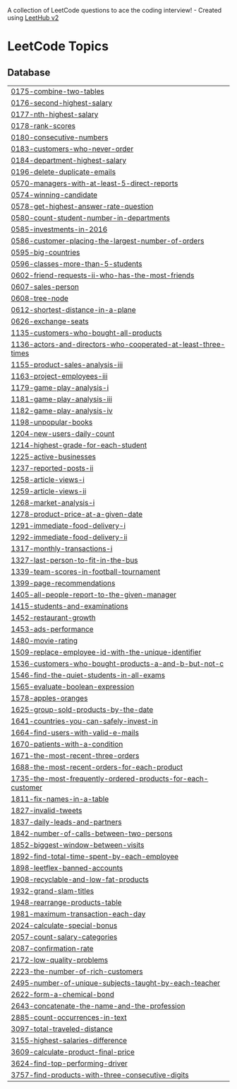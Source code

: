 A collection of LeetCode questions to ace the coding interview! - Created using [LeetHub v2](https://github.com/arunbhardwaj/LeetHub-2.0)
<!---LeetCode Topics Start-->
# LeetCode Topics
## Database
|  |
| ------- |
| [0175-combine-two-tables](https://github.com/J-CECI/LeetCode/tree/master/0175-combine-two-tables) |
| [0176-second-highest-salary](https://github.com/J-CECI/LeetCode/tree/master/0176-second-highest-salary) |
| [0177-nth-highest-salary](https://github.com/J-CECI/LeetCode/tree/master/0177-nth-highest-salary) |
| [0178-rank-scores](https://github.com/J-CECI/LeetCode/tree/master/0178-rank-scores) |
| [0180-consecutive-numbers](https://github.com/J-CECI/LeetCode/tree/master/0180-consecutive-numbers) |
| [0183-customers-who-never-order](https://github.com/J-CECI/LeetCode/tree/master/0183-customers-who-never-order) |
| [0184-department-highest-salary](https://github.com/J-CECI/LeetCode/tree/master/0184-department-highest-salary) |
| [0196-delete-duplicate-emails](https://github.com/J-CECI/LeetCode/tree/master/0196-delete-duplicate-emails) |
| [0570-managers-with-at-least-5-direct-reports](https://github.com/J-CECI/LeetCode/tree/master/0570-managers-with-at-least-5-direct-reports) |
| [0574-winning-candidate](https://github.com/J-CECI/LeetCode/tree/master/0574-winning-candidate) |
| [0578-get-highest-answer-rate-question](https://github.com/J-CECI/LeetCode/tree/master/0578-get-highest-answer-rate-question) |
| [0580-count-student-number-in-departments](https://github.com/J-CECI/LeetCode/tree/master/0580-count-student-number-in-departments) |
| [0585-investments-in-2016](https://github.com/J-CECI/LeetCode/tree/master/0585-investments-in-2016) |
| [0586-customer-placing-the-largest-number-of-orders](https://github.com/J-CECI/LeetCode/tree/master/0586-customer-placing-the-largest-number-of-orders) |
| [0595-big-countries](https://github.com/J-CECI/LeetCode/tree/master/0595-big-countries) |
| [0596-classes-more-than-5-students](https://github.com/J-CECI/LeetCode/tree/master/0596-classes-more-than-5-students) |
| [0602-friend-requests-ii-who-has-the-most-friends](https://github.com/J-CECI/LeetCode/tree/master/0602-friend-requests-ii-who-has-the-most-friends) |
| [0607-sales-person](https://github.com/J-CECI/LeetCode/tree/master/0607-sales-person) |
| [0608-tree-node](https://github.com/J-CECI/LeetCode/tree/master/0608-tree-node) |
| [0612-shortest-distance-in-a-plane](https://github.com/J-CECI/LeetCode/tree/master/0612-shortest-distance-in-a-plane) |
| [0626-exchange-seats](https://github.com/J-CECI/LeetCode/tree/master/0626-exchange-seats) |
| [1135-customers-who-bought-all-products](https://github.com/J-CECI/LeetCode/tree/master/1135-customers-who-bought-all-products) |
| [1136-actors-and-directors-who-cooperated-at-least-three-times](https://github.com/J-CECI/LeetCode/tree/master/1136-actors-and-directors-who-cooperated-at-least-three-times) |
| [1155-product-sales-analysis-iii](https://github.com/J-CECI/LeetCode/tree/master/1155-product-sales-analysis-iii) |
| [1163-project-employees-iii](https://github.com/J-CECI/LeetCode/tree/master/1163-project-employees-iii) |
| [1179-game-play-analysis-i](https://github.com/J-CECI/LeetCode/tree/master/1179-game-play-analysis-i) |
| [1181-game-play-analysis-iii](https://github.com/J-CECI/LeetCode/tree/master/1181-game-play-analysis-iii) |
| [1182-game-play-analysis-iv](https://github.com/J-CECI/LeetCode/tree/master/1182-game-play-analysis-iv) |
| [1198-unpopular-books](https://github.com/J-CECI/LeetCode/tree/master/1198-unpopular-books) |
| [1204-new-users-daily-count](https://github.com/J-CECI/LeetCode/tree/master/1204-new-users-daily-count) |
| [1214-highest-grade-for-each-student](https://github.com/J-CECI/LeetCode/tree/master/1214-highest-grade-for-each-student) |
| [1225-active-businesses](https://github.com/J-CECI/LeetCode/tree/master/1225-active-businesses) |
| [1237-reported-posts-ii](https://github.com/J-CECI/LeetCode/tree/master/1237-reported-posts-ii) |
| [1258-article-views-i](https://github.com/J-CECI/LeetCode/tree/master/1258-article-views-i) |
| [1259-article-views-ii](https://github.com/J-CECI/LeetCode/tree/master/1259-article-views-ii) |
| [1268-market-analysis-i](https://github.com/J-CECI/LeetCode/tree/master/1268-market-analysis-i) |
| [1278-product-price-at-a-given-date](https://github.com/J-CECI/LeetCode/tree/master/1278-product-price-at-a-given-date) |
| [1291-immediate-food-delivery-i](https://github.com/J-CECI/LeetCode/tree/master/1291-immediate-food-delivery-i) |
| [1292-immediate-food-delivery-ii](https://github.com/J-CECI/LeetCode/tree/master/1292-immediate-food-delivery-ii) |
| [1317-monthly-transactions-i](https://github.com/J-CECI/LeetCode/tree/master/1317-monthly-transactions-i) |
| [1327-last-person-to-fit-in-the-bus](https://github.com/J-CECI/LeetCode/tree/master/1327-last-person-to-fit-in-the-bus) |
| [1339-team-scores-in-football-tournament](https://github.com/J-CECI/LeetCode/tree/master/1339-team-scores-in-football-tournament) |
| [1399-page-recommendations](https://github.com/J-CECI/LeetCode/tree/master/1399-page-recommendations) |
| [1405-all-people-report-to-the-given-manager](https://github.com/J-CECI/LeetCode/tree/master/1405-all-people-report-to-the-given-manager) |
| [1415-students-and-examinations](https://github.com/J-CECI/LeetCode/tree/master/1415-students-and-examinations) |
| [1452-restaurant-growth](https://github.com/J-CECI/LeetCode/tree/master/1452-restaurant-growth) |
| [1453-ads-performance](https://github.com/J-CECI/LeetCode/tree/master/1453-ads-performance) |
| [1480-movie-rating](https://github.com/J-CECI/LeetCode/tree/master/1480-movie-rating) |
| [1509-replace-employee-id-with-the-unique-identifier](https://github.com/J-CECI/LeetCode/tree/master/1509-replace-employee-id-with-the-unique-identifier) |
| [1536-customers-who-bought-products-a-and-b-but-not-c](https://github.com/J-CECI/LeetCode/tree/master/1536-customers-who-bought-products-a-and-b-but-not-c) |
| [1546-find-the-quiet-students-in-all-exams](https://github.com/J-CECI/LeetCode/tree/master/1546-find-the-quiet-students-in-all-exams) |
| [1565-evaluate-boolean-expression](https://github.com/J-CECI/LeetCode/tree/master/1565-evaluate-boolean-expression) |
| [1578-apples-oranges](https://github.com/J-CECI/LeetCode/tree/master/1578-apples-oranges) |
| [1625-group-sold-products-by-the-date](https://github.com/J-CECI/LeetCode/tree/master/1625-group-sold-products-by-the-date) |
| [1641-countries-you-can-safely-invest-in](https://github.com/J-CECI/LeetCode/tree/master/1641-countries-you-can-safely-invest-in) |
| [1664-find-users-with-valid-e-mails](https://github.com/J-CECI/LeetCode/tree/master/1664-find-users-with-valid-e-mails) |
| [1670-patients-with-a-condition](https://github.com/J-CECI/LeetCode/tree/master/1670-patients-with-a-condition) |
| [1671-the-most-recent-three-orders](https://github.com/J-CECI/LeetCode/tree/master/1671-the-most-recent-three-orders) |
| [1688-the-most-recent-orders-for-each-product](https://github.com/J-CECI/LeetCode/tree/master/1688-the-most-recent-orders-for-each-product) |
| [1735-the-most-frequently-ordered-products-for-each-customer](https://github.com/J-CECI/LeetCode/tree/master/1735-the-most-frequently-ordered-products-for-each-customer) |
| [1811-fix-names-in-a-table](https://github.com/J-CECI/LeetCode/tree/master/1811-fix-names-in-a-table) |
| [1827-invalid-tweets](https://github.com/J-CECI/LeetCode/tree/master/1827-invalid-tweets) |
| [1837-daily-leads-and-partners](https://github.com/J-CECI/LeetCode/tree/master/1837-daily-leads-and-partners) |
| [1842-number-of-calls-between-two-persons](https://github.com/J-CECI/LeetCode/tree/master/1842-number-of-calls-between-two-persons) |
| [1852-biggest-window-between-visits](https://github.com/J-CECI/LeetCode/tree/master/1852-biggest-window-between-visits) |
| [1892-find-total-time-spent-by-each-employee](https://github.com/J-CECI/LeetCode/tree/master/1892-find-total-time-spent-by-each-employee) |
| [1898-leetflex-banned-accounts](https://github.com/J-CECI/LeetCode/tree/master/1898-leetflex-banned-accounts) |
| [1908-recyclable-and-low-fat-products](https://github.com/J-CECI/LeetCode/tree/master/1908-recyclable-and-low-fat-products) |
| [1932-grand-slam-titles](https://github.com/J-CECI/LeetCode/tree/master/1932-grand-slam-titles) |
| [1948-rearrange-products-table](https://github.com/J-CECI/LeetCode/tree/master/1948-rearrange-products-table) |
| [1981-maximum-transaction-each-day](https://github.com/J-CECI/LeetCode/tree/master/1981-maximum-transaction-each-day) |
| [2024-calculate-special-bonus](https://github.com/J-CECI/LeetCode/tree/master/2024-calculate-special-bonus) |
| [2057-count-salary-categories](https://github.com/J-CECI/LeetCode/tree/master/2057-count-salary-categories) |
| [2087-confirmation-rate](https://github.com/J-CECI/LeetCode/tree/master/2087-confirmation-rate) |
| [2172-low-quality-problems](https://github.com/J-CECI/LeetCode/tree/master/2172-low-quality-problems) |
| [2223-the-number-of-rich-customers](https://github.com/J-CECI/LeetCode/tree/master/2223-the-number-of-rich-customers) |
| [2495-number-of-unique-subjects-taught-by-each-teacher](https://github.com/J-CECI/LeetCode/tree/master/2495-number-of-unique-subjects-taught-by-each-teacher) |
| [2622-form-a-chemical-bond](https://github.com/J-CECI/LeetCode/tree/master/2622-form-a-chemical-bond) |
| [2643-concatenate-the-name-and-the-profession](https://github.com/J-CECI/LeetCode/tree/master/2643-concatenate-the-name-and-the-profession) |
| [2885-count-occurrences-in-text](https://github.com/J-CECI/LeetCode/tree/master/2885-count-occurrences-in-text) |
| [3097-total-traveled-distance](https://github.com/J-CECI/LeetCode/tree/master/3097-total-traveled-distance) |
| [3155-highest-salaries-difference](https://github.com/J-CECI/LeetCode/tree/master/3155-highest-salaries-difference) |
| [3609-calculate-product-final-price](https://github.com/J-CECI/LeetCode/tree/master/3609-calculate-product-final-price) |
| [3624-find-top-performing-driver](https://github.com/J-CECI/LeetCode/tree/master/3624-find-top-performing-driver) |
| [3757-find-products-with-three-consecutive-digits](https://github.com/J-CECI/LeetCode/tree/master/3757-find-products-with-three-consecutive-digits) |
<!---LeetCode Topics End-->
